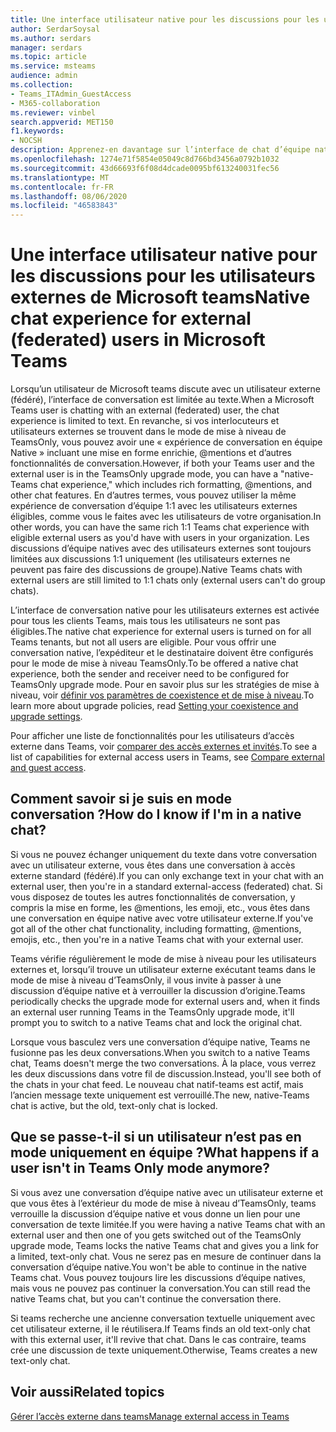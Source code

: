 ```yaml
---
title: Une interface utilisateur native pour les discussions pour les utilisateurs externes de Microsoft teams
author: SerdarSoysal
ms.author: serdars
manager: serdars
ms.topic: article
ms.service: msteams
audience: admin
ms.collection:
- Teams_ITAdmin_GuestAccess
- M365-collaboration
ms.reviewer: vinbel
search.appverid: MET150
f1.keywords:
- NOCSH
description: Apprenez-en davantage sur l’interface de chat d’équipe native pour les utilisateurs de Microsoft Teams (fédéré) disponibles entre les utilisateurs externes lorsque les deux utilisateurs sont en mode de mise à niveau TeamsOnly.
ms.openlocfilehash: 1274e71f5854e05049c8d766bd3456a0792b1032
ms.sourcegitcommit: 43d66693f6f08d4dcade0095bf613240031fec56
ms.translationtype: MT
ms.contentlocale: fr-FR
ms.lasthandoff: 08/06/2020
ms.locfileid: "46583843"
---
```

<a name="native-chat-experience-for-external-federated-users-in-microsoft-teams"></a><span data-ttu-id="fd172-103">Une interface utilisateur native pour les discussions pour les utilisateurs externes de Microsoft teams</span><span class="sxs-lookup"><span data-stu-id="fd172-103">Native chat experience for external (federated) users in Microsoft Teams</span></span>
======================================

<span data-ttu-id="fd172-104">Lorsqu’un utilisateur de Microsoft teams discute avec un utilisateur externe (fédéré), l’interface de conversation est limitée au texte.</span><span class="sxs-lookup"><span data-stu-id="fd172-104">When a Microsoft Teams user is chatting with an external (federated) user, the chat experience is limited to text.</span></span> <span data-ttu-id="fd172-105">En revanche, si vos interlocuteurs et utilisateurs externes se trouvent dans le mode de mise à niveau de TeamsOnly, vous pouvez avoir une « expérience de conversation en équipe Native » incluant une mise en forme enrichie, @mentions et d’autres fonctionnalités de conversation.</span><span class="sxs-lookup"><span data-stu-id="fd172-105">However, if both your Teams user and the external user is in the TeamsOnly upgrade mode, you can have a "native-Teams chat experience," which includes rich formatting, @mentions, and other chat features.</span></span> <span data-ttu-id="fd172-106">En d’autres termes, vous pouvez utiliser la même expérience de conversation d’équipe 1:1 avec les utilisateurs externes éligibles, comme vous le faites avec les utilisateurs de votre organisation.</span><span class="sxs-lookup"><span data-stu-id="fd172-106">In other words, you can have the same rich 1:1 Teams chat experience with eligible external users as you'd have with users in your organization.</span></span> <span data-ttu-id="fd172-107">Les discussions d’équipe natives avec des utilisateurs externes sont toujours limitées aux discussions 1:1 uniquement (les utilisateurs externes ne peuvent pas faire des discussions de groupe).</span><span class="sxs-lookup"><span data-stu-id="fd172-107">Native Teams chats with external users are still limited to 1:1 chats only (external users can't do group chats).</span></span>

<span data-ttu-id="fd172-108">L’interface de conversation native pour les utilisateurs externes est activée pour tous les clients Teams, mais tous les utilisateurs ne sont pas éligibles.</span><span class="sxs-lookup"><span data-stu-id="fd172-108">The native chat experience for external users is turned on for all Teams tenants, but not all users are eligible.</span></span> <span data-ttu-id="fd172-109">Pour vous offrir une conversation native, l’expéditeur et le destinataire doivent être configurés pour le mode de mise à niveau TeamsOnly.</span><span class="sxs-lookup"><span data-stu-id="fd172-109">To be offered a native chat experience, both the sender and receiver need to be configured for TeamsOnly upgrade mode.</span></span> <span data-ttu-id="fd172-110">Pour en savoir plus sur les stratégies de mise à niveau, voir [définir vos paramètres de coexistence et de mise à niveau](setting-your-coexistence-and-upgrade-settings.md).</span><span class="sxs-lookup"><span data-stu-id="fd172-110">To learn more about upgrade policies, read [Setting your coexistence and upgrade settings](setting-your-coexistence-and-upgrade-settings.md).</span></span>

<span data-ttu-id="fd172-111">Pour afficher une liste de fonctionnalités pour les utilisateurs d’accès externe dans Teams, voir [comparer des accès externes et invités](communicate-with-users-from-other-organizations.md#compare-external-and-guest-access).</span><span class="sxs-lookup"><span data-stu-id="fd172-111">To see a list of capabilities for external access users in Teams, see [Compare external and guest access](communicate-with-users-from-other-organizations.md#compare-external-and-guest-access).</span></span>

## <a name="how-do-i-know-if-im-in-a-native-chat"></a><span data-ttu-id="fd172-112">Comment savoir si je suis en mode conversation ?</span><span class="sxs-lookup"><span data-stu-id="fd172-112">How do I know if I'm in a native chat?</span></span>

<span data-ttu-id="fd172-113">Si vous ne pouvez échanger uniquement du texte dans votre conversation avec un utilisateur externe, vous êtes dans une conversation à accès externe standard (fédéré).</span><span class="sxs-lookup"><span data-stu-id="fd172-113">If you can only exchange text in your chat with an external user, then you're in a standard external-access (federated) chat.</span></span> <span data-ttu-id="fd172-114">Si vous disposez de toutes les autres fonctionnalités de conversation, y compris la mise en forme, les @mentions, les emoji, etc., vous êtes dans une conversation en équipe native avec votre utilisateur externe.</span><span class="sxs-lookup"><span data-stu-id="fd172-114">If you've got all of the other chat functionality, including formatting, @mentions, emojis, etc., then you're in a native Teams chat with your external user.</span></span> 

<span data-ttu-id="fd172-115">Teams vérifie régulièrement le mode de mise à niveau pour les utilisateurs externes et, lorsqu’il trouve un utilisateur externe exécutant teams dans le mode de mise à niveau d’TeamsOnly, il vous invite à passer à une discussion d’équipe native et à verrouiller la discussion d’origine.</span><span class="sxs-lookup"><span data-stu-id="fd172-115">Teams periodically checks the upgrade mode for external users and, when it finds an external user running Teams in the TeamsOnly upgrade mode, it'll prompt you to switch to a native Teams chat and lock the original chat.</span></span>

<span data-ttu-id="fd172-116">Lorsque vous basculez vers une conversation d’équipe native, Teams ne fusionne pas les deux conversations.</span><span class="sxs-lookup"><span data-stu-id="fd172-116">When you switch to a native Teams chat, Teams doesn't merge the two conversations.</span></span> <span data-ttu-id="fd172-117">À la place, vous verrez les deux discussions dans votre fil de discussion.</span><span class="sxs-lookup"><span data-stu-id="fd172-117">Instead, you'll see both of the chats in your chat feed.</span></span> <span data-ttu-id="fd172-118">Le nouveau chat natif-teams est actif, mais l’ancien message texte uniquement est verrouillé.</span><span class="sxs-lookup"><span data-stu-id="fd172-118">The new, native-Teams chat is active, but the old, text-only chat is locked.</span></span>



## <a name="what-happens-if-a-user-isnt-in-teams-only-mode-anymore"></a><span data-ttu-id="fd172-119">Que se passe-t-il si un utilisateur n’est pas en mode uniquement en équipe ?</span><span class="sxs-lookup"><span data-stu-id="fd172-119">What happens if a user isn't in Teams Only mode anymore?</span></span>

<span data-ttu-id="fd172-120">Si vous avez une conversation d’équipe native avec un utilisateur externe et que vous êtes à l’extérieur du mode de mise à niveau d’TeamsOnly, teams verrouille la discussion d’équipe native et vous donne un lien pour une conversation de texte limitée.</span><span class="sxs-lookup"><span data-stu-id="fd172-120">If you were having a native Teams chat with an external user and then one of you gets switched out of the TeamsOnly upgrade mode, Teams locks the native Teams chat and gives you a link for a limited, text-only chat.</span></span> <span data-ttu-id="fd172-121">Vous ne serez pas en mesure de continuer dans la conversation d’équipe native.</span><span class="sxs-lookup"><span data-stu-id="fd172-121">You won't be able to continue in the native Teams chat.</span></span> <span data-ttu-id="fd172-122">Vous pouvez toujours lire les discussions d’équipe natives, mais vous ne pouvez pas continuer la conversation.</span><span class="sxs-lookup"><span data-stu-id="fd172-122">You can still read the native Teams chat, but you can't continue the conversation there.</span></span>

<span data-ttu-id="fd172-123">Si teams recherche une ancienne conversation textuelle uniquement avec cet utilisateur externe, il le réutilisera.</span><span class="sxs-lookup"><span data-stu-id="fd172-123">If Teams finds an old text-only chat with this external user, it'll revive that chat.</span></span> <span data-ttu-id="fd172-124">Dans le cas contraire, teams crée une discussion de texte uniquement.</span><span class="sxs-lookup"><span data-stu-id="fd172-124">Otherwise, Teams creates a new text-only chat.</span></span>


## <a name="related-topics"></a><span data-ttu-id="fd172-125">Voir aussi</span><span class="sxs-lookup"><span data-stu-id="fd172-125">Related topics</span></span>

[<span data-ttu-id="fd172-126">Gérer l’accès externe dans teams</span><span class="sxs-lookup"><span data-stu-id="fd172-126">Manage external access in Teams</span></span>](manage-external-access.md)
